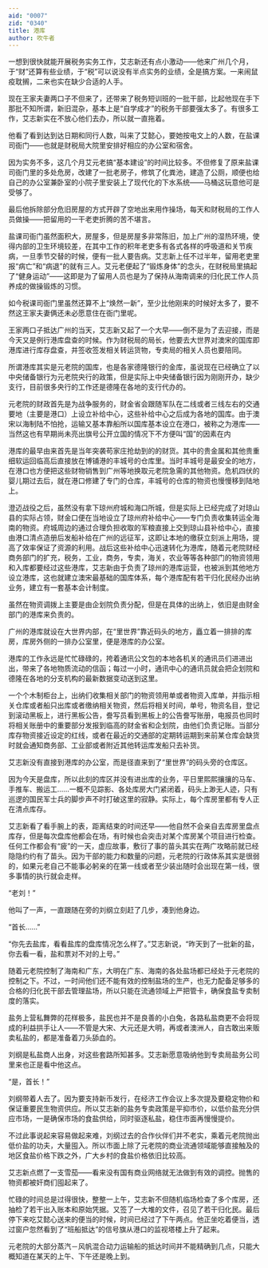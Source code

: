 ```yaml
---
aid: "0007"
zid: "0340"
title: 港库
author: 吹牛者
---
```


一想到很快就能开展税务实务工作，艾志新还有点小激动――他来广州几个月，于“财”还算有些业绩，于“税”可以说没有半点实务的业绩，全是搞方案。一来闹鼠疫耽搁，二来也实在缺少合适的人手。

现在王家夫妻两口子不但来了，还带来了税务短训班的一批干部，比起他现在手下那批不知所谓，新旧混杂，基本上是“自学成才”的税务干部要强太多了。有很多工作，艾志新实在不放心他们去办，所以就一直拖着。

他看了看到达到达日期和同行人数，叫来了艾懿心，要她按电文上的人数，在盐课司衙门――也就是财税局大院里安排好相应的办公室和宿舍。

因为实务不多，这几个月艾元老搞“基本建设”的时间比较多。不但修复了原来盐课司衙门里的多处危房，改建了一批老房子，修筑了化粪池，建造了公厕，顺便也给自己的办公室兼卧室的小院子里安装上了现代化的下水系统――马桶这玩意他可是受够了。

最后他拆除部分危旧房屋的方式开辟了空地出来用作操场，每天和财税局的工作人员做操――把留用的一干老吏折腾的苦不堪言。

盐课司衙门虽然面积大，房屋多，但是房屋多非常陈旧，加上广州的湿热环境，使得内部的卫生环境较差，在其中工作的积年老吏多有各式各样的呼吸道和关节疾病，一旦季节交替的时候，便有一批人要告病。艾志新上任不过半年，留用老吏里报“病亡”和“病退”的就有三人。艾元老便起了“锻炼身体”的念头，在财税局里搞起了“健身运动”――这即是为了留用人员也是为了保持从海南调来的归化民工作人员养成的做操锻炼的习惯。

如今税课司衙门里虽然还算不上“焕然一新”，至少比他刚来的时候好太多了，要不然这王家夫妻俩还未必愿意住在衙门里呢。

王家两口子抵达广州的当天，艾志新又起了一个大早――倒不是为了去迎接，而是今天又是例行港库盘查的时候。作为财税局的局长，他要去大世界对澳宋的国库即港库进行库存盘查，并签收签发相关转运货物，专卖局的相关人员也要陪同。

所谓港库其实是元老院的国库，也是各家德隆银行的金库，虽说现在已经确立了以中央储备银行为元老院央行的政策，但是实际上中央储备银行因为刚刚开办，缺少支行，目前很多央行的工作还是德隆在各地的支行代办的。

元老院的财政首先是为战争服务的，财金省会跟随军队在二线或者三线左右的交通要地（主要是港口）上设立补给中心，这些补给中心之后成为各地的国库。由于澳宋以海制陆不怕抢，运输又基本靠船所以国库基本设立在港口，被称之为港库――当然这也有早期尚未亮出旗号公开立国的情况下不方便叫“国”的因素在内

港库的最早由来首先是当年突袭苟家庄抢劫到的的财货。其中的贵金属和其他贵重细软运回临高后直接放在博铺港的丰城号的仓库里。当时丰城号是最安全的地方，在港口也方便把这些财物销售到广州等地换取元老院急需的其他物资。危机四伏的婴儿期过去后，就在港口修建了专门的仓库，丰城号的仓库的物资也慢慢移到陆地上。

澄迈战役之后，虽然没有拿下琼州府城和海口所城，但是实际上已经完成了对琼山县的实际占领，财金口便在当地设立了琼州府补给中心――专门负责收集转运全海南的物资。府城周边的通过合理负担收取的军粮直接上交到琼山县补给中心，直接由港口清点造册后发船补给在广州的远征军，这即让本地的缴获立刻派上用场，提高了效率保证了资源的利用。战后这些补给中心迅速转化为港库，随着元老院财经商务部门的扩充，税务，工业，商务，专卖，海关，农业等等各种部门的物资领用和入库都要经过这些港库，艾志新由于负责了琼州的港库运营，也被派到其他地方设立港库，这也就建立澳宋最基础的国库体系，每个港库配有若干归化民经办出纳业务，建立有一套基本会计制度。

虽然在物资调拨上主要是由企划院负责分配，但是在具体的出纳上，依旧是由财金部门的港库来负责的。

广州的港库就设在大世界内部，在“里世界”靠近码头的地方，矗立着一排排的库房，库房外侧的一排办公室里，便是港库的办公室。

港库的工作永远是忙忙碌碌的，挎着通讯公文包的本地各机关的通讯员们进进出出，带来了各地物质流动的信函；每过一小时，通讯中心的通讯员就会把企划院和德隆在各地的分支机构的最新数据变动送到这里。

一个个木制柜台上，出纳们收集相关部门的物资领用单或者物资入库单，并指示相关仓库或者船只出库或者缴纳相关物资，然后将相关时间，单号，物资名目，登记到滚动黑板上，进行黑板公告，誊写员看到黑板上的公告誊写账册，电报员也同时将相关账册中的重要部分发报到临高的财金省和企划院，由他们负责记账。当部分库存物资接近设定的红线，或者在最近的交通部的定期转运期到来前某仓库会缺货时就会通知商务部、工业部或者附近其他转运库发船只去补货。

艾志新没有直接到港库的办公室，而是径直来到了“里世界”的码头旁的仓库区。

因为今天是盘库，所以此刻的库区并没有进出库的业务，平日里熙熙攘攘的马车、手推车、搬运工……一概不见踪影、各处库房大门紧闭着，码头上渺无人迹，只有巡逻的国民军士兵的脚步声不时打破这里的寂静。实际上，每个库房里都有专人正在清点库存。

艾志新看了看手腕上的表，距离结束的时间还早――他自然不会亲自去库房里盘点库存，但是每次盘库他都会在场，有时候也会突击对某个库房某个项目进行检查。任何工作都会有“疲”的一天，虚应故事，敷衍了事的苗头其实在两广攻略前就已经隐隐约约有了苗头。因为干部的能力和数量的问题，元老院的行政体系其实是很弱的，如果元老自己不能事必躬亲的在第一线或者至少装出随时会出现在第一线，很多事情的执行就会走样。

“老刘！”

他叫了一声，一直跟随在旁的刘纲立刻赶了几步，凑到他身边。

“首长……”

“你先去盐库，看看盐库的盘库情况怎么样了。”艾志新说，“昨天到了一批新的盐，你去看一看，盐和票对不对的上号。”

随着元老院控制了海南和广东，大明在广东、海南的各处盐场都已经处于元老院的控制之下。不过，一时间他们还不能有效的控制盐场的生产，也无力配备足够多的合格的归化民干部去管理盐场，所以只能在流通领域上严把管卡，确保食盐专卖制度的落实。

盐务上营私舞弊的花样极多，盐民也并不是良善的小白兔，各路私盐商更不会将现成的利益拱手让人――不管是大宋、大元还是大明，再或者澳洲人，自古敢出来贩卖私盐的，都是准备着刀头舔血的。

刘纲是私盐商人出身，对这些套路所知甚多。艾志新愿意吸纳他到专卖局盐务公司里来也正是看中他这点。

“是，首长！”

刘纲带着人去了。因为要支持新币发行，在经济工作会议上多次提及要稳定物价和保证重要民生物资供应。所以艾志新的盐务专卖政策是平抑市价，以低价盐充分供应市场，一是确保市场的食盐供给，同时驱逐私盐，稳住市面再慢慢提价。

不过此事说起来容易做起来难，刘纲过去的合作伙伴们并不老实，乘着元老院抛出低价盐的功夫，大量囤入。所以市面上除了元老院的商业流通领域能够直接触及的地区食盐价格下跌之外，广大乡村的食盐价格依旧比较高。

艾志新点燃了一支雪茄――看来没有国有商业网络就无法做到有效的调控。抛售的物资都被奸商们囤起来了。

忙碌的时间总是过得很快，整整一上午，艾志新不但随机临场检查了多个库房，还抽检了若干出入账本和原始凭据。又签了一大堆的文件，召见了若干归化民。最后停下来吃艾懿心送来的便当的时候，时间已经过了下午两点。他正坐吃着便当，透过窗户忽然看到了“班船抵达”的信号旗从港口的监视塔楼上升了起来。

元老院的大部分蒸汽－风帆混合动力运输船的抵达时间并不能精确到几点，只能大概知道在某天的上午、下午还是晚上到。

